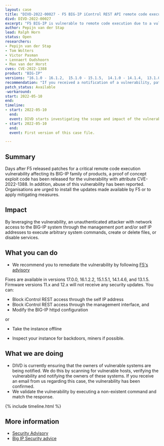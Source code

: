 ```yaml
---
layout: case
title: "DIVD-2022-00027 - F5 BIG-IP iControl REST API remote code execution - CVE-2022-1388"
divd: DIVD-2022-00027
excerpt: "F5 BIG-IP is vulnerable to remote code execution due to a vulnerability that allows attackers to execute commands by leveraging a authentication bypass in the REST API. DIVD is actively notifying owners of vulnerable systems"
author: Pepijn van der Stap
lead: Ralph Horn
status: Open
researchers:
- Pepijn van der Stap
- Tom Wolters
- Victor Pasman
- Lennaert Oudshoorn
- Max van der Horst
cves: CVE-2022-1388
product: "BIG-IP"
versions: "16.1.0 - 16.1.2,  15.1.0 - 15.1.5,  14.1.0 - 14.1.4,  13.1.0 - 13.1.4,  12.1.0 - 12.1.6,   11.6.1 - 11.6.5 "
recommendation: "If you received a notification of a vulnerability, patch your system with the information provided in this notification."
patch_status: Available
-workaround:
start: 2022-05-10
end:
timeline:
- start: 2022-05-10
  end:
  event: DIVD starts investigating the scope and impact of the vulnerability.
- start: 2022-05-10
  end:	
  event: First version of this case file.

---
```


## Summary

Days after F5 released patches for a critical remote code execution vulnerability affecting its BIG-IP family of products, a proof of concept exploit code has been released for the vulnerability with attribute CVE-2022-1388. 
In addition, abuse of this vulnerability has been reported. Organisations are urged to install the updates made available by F5 or to apply mitigating measures.

## Impact

By leveraging the vulnerability, an unauthenticated attacker with network access to the BIG-IP system through the management port and/or self IP addresses to execute arbitrary system commands, create or delete files, or disable services. 

## What you can do

* We recommend you to remediate the vulnerability by following [F5's advisory](https://support.f5.com/csp/article/K23605346)

Fixes are available in versions 17.0.0, 16.1.2.2, 15.1.5.1, 14.1.4.6, and 13.1.5. Firmware versions 11.x and 12.x will not receive any security updates. You can:
-    Block iControl REST access through the self IP address
-    Block iControl REST access through the management interface, and
-    Modify the BIG-IP httpd configuration

or
- Take the instance offline

* Inspect your instance for backdoors, miners if possible.

## What we are doing

* DIVD is currently ensuring that the owners of vulnerable systems are being notified. We do this by scanning for vulnerable hosts, verifying the vulnerability and notifying the owners of these systems. If you receive an email from us regarding this case, the vulnerability has been confirmed.
* We validate the vulnerability by executing a non-existent command and match the response.

{% include timeline.html %}

## More information

* [Security Advisory](https://support.f5.com/csp/article/K23605346)
* [Big IP Security advice](https://github.com/dnkolegov/bigipsecurity)

